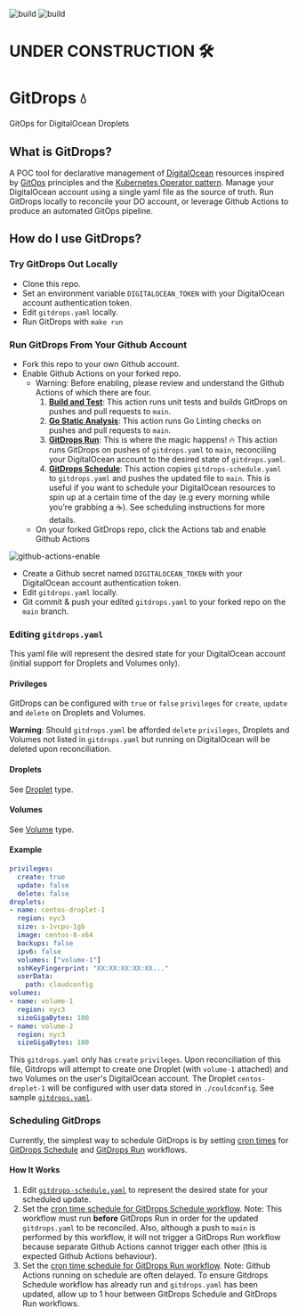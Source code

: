 ![build](https://github.com/nolancon/gitdrops/actions/workflows/go-build-test.yaml/badge.svg)
![build](https://github.com/nolancon/gitdrops/actions/workflows/go-static-analysis.yaml/badge.svg)

# UNDER CONSTRUCTION 🛠️

# GitDrops 💧
GitOps for DigitalOcean Droplets

## What is GitDrops?
A POC tool for declarative management of [DigitalOcean](https://developers.digitalocean.com/) resources inspired by [GitOps](https://www.weave.works/technologies/gitops/) principles and the [Kubernetes Operator pattern](https://kubernetes.io/docs/concepts/extend-kubernetes/operator/). Manage your DigitalOcean account using a single yaml file as the source of truth. Run GitDrops locally to reconcile your DO account, or leverage Github Actions to produce an automated GitOps pipeline.

## How do I use GitDrops?

### Try GitDrops Out Locally

* Clone this repo.
* Set an environment variable `DIGITALOCEAN_TOKEN` with your DigitalOcean account authentication token.
* Edit `gitdrops.yaml` locally.
* Run GitDrops with `make run`

### Run GitDrops From Your Github Account

* Fork this repo to your own Github account.
* Enable Github Actions on your forked repo.
  * Warning: Before enabling, please review and understand the Github Actions of which there are four.
    1. **[Build and Test](https://github.com/cloudnativedude/gitdrops/blob/main/.github/workflows/go-build-test.yaml)**: This action runs unit tests and builds GitDrops on pushes and pull requests to `main`.
    2. **[Go Static Analysis](https://github.com/cloudnativedude/gitdrops/blob/main/.github/workflows/go-static-analysis.yaml)**: This action runs Go Linting checks on pushes and pull requests to `main`.
    3. **[GitDrops Run](https://github.com/cloudnativedude/gitdrops/blob/main/.github/workflows/gitdrops-run.yaml)**: This is where the magic happens! 🔥 This action runs GitDrops on pushes of `gitdrops.yaml` to `main`, reconciling your DigitalOcean account to the desired state of `gitdrops.yaml`.
    4. **[GitDrops Schedule](https://github.com/cloudnativedude/gitdrops/blob/main/.github/workflows/gitdrops-schedule.yaml)**: This action copies `gitdrops-schedule.yaml` to `gitdrops.yaml` and pushes the updated file to `main`. This is useful if you want to schedule your DigitalOcean resources to spin up at a certain time of the day (e.g every morning while you're grabbing a ☕). See scheduling instructions for more details. 
  * On your forked GitDrops repo, click the Actions tab and enable Github Actions
  
![github-actions-enable](https://user-images.githubusercontent.com/41484746/119275751-ac3a5480-bc0e-11eb-92aa-92a2f85d3e7b.PNG)

* Create a Github secret named `DIGITALOCEAN_TOKEN` with your DigitalOcean account authentication token.
* Edit `gitdrops.yaml` locally.
* Git commit & push your edited `gitdrops.yaml` to your forked repo on the `main` branch.

### Editing `gitdrops.yaml`

This yaml file will represent the desired state for your DigitalOcean account (initial support for Droplets and Volumes only).

#### Privileges

GitDrops can be configured with `true` or `false` `privileges` for `create`, `update` and `delete` on Droplets and Volumes.

**Warning**: Should `gitdrops.yaml` be afforded `delete` `privileges`, Droplets and Volumes not listed in `gitdrops.yaml` but running on DigitalOcean will be deleted upon reconciliation.

#### Droplets

See [Droplet](https://github.com/cloudnativedude/gitdrops/blob/30fa3b45c68baf99524dcb1be4cdd81819717276/pkg/gitdrops/types.go#L17) type.

#### Volumes

See [Volume](https://github.com/cloudnativedude/gitdrops/blob/30fa3b45c68baf99524dcb1be4cdd81819717276/pkg/gitdrops/types.go#L33) type.

#### Example

```yaml
privileges:
  create: true
  update: false
  delete: false
droplets:
- name: centos-droplet-1
  region: nyc3
  size: s-1vcpu-1gb
  image: centos-8-x64         
  backups: false
  ipv6: false
  volumes: ["volume-1"]
  sshKeyFingerprint: "XX:XX:XX:XX:XX..."
  userData:
    path: cloudconfig
volumes:
- name: volume-1
  region: nyc3
  sizeGigaBytes: 100
- name: volume-2
  region: nyc3
  sizeGigaBytes: 100
```

This `gitdrops.yaml` only has `create` `privileges`. Upon reconciliation of this file, Gitdrops will attempt to create one Droplet (with `volume-1` attached) and two Volumes on the user's DigitalOcean account. The Droplet `centos-droplet-1` will be configured with user data stored in `./couldconfig`. See sample [`gitdrops.yaml`](https://github.com/cloudnativedude/gitdrops/blob/main/gitdrops.yaml).

### Scheduling GitDrops

Currently, the simplest way to schedule GitDrops is by setting [cron times](https://docs.github.com/en/actions/reference/workflow-syntax-for-github-actions#onschedule) for [GitDrops Schedule](https://github.com/cloudnativedude/gitdrops/blob/30fa3b45c68baf99524dcb1be4cdd81819717276/.github/workflows/gitdrops-schedule.yaml#L5) and [GitDrops Run](https://github.com/cloudnativedude/gitdrops/blob/30fa3b45c68baf99524dcb1be4cdd81819717276/.github/workflows/gitdrops-run.yaml#L5) workflows.

#### How It Works
1. Edit [`gitdrops-schedule.yaml`](https://github.com/cloudnativedude/gitdrops/blob/main/gitdrops-schedule.yaml) to represent the desired state for your scheduled update.
2. Set the [cron time schedule for GitDrops Schedule workflow](https://github.com/cloudnativedude/gitdrops/blob/30fa3b45c68baf99524dcb1be4cdd81819717276/.github/workflows/gitdrops-schedule.yaml#L5). Note: This workflow must run **before** GitDrops Run in order for the updated `gitdrops.yaml` to be reconciled. Also, although a push to `main` is performed by this workflow, it will not trigger a GitDrops Run workflow because separate Github Actions cannot trigger each other (this is expected Github Actions behaviour).
3. Set the [cron time schedule for GitDrops Run workflow](https://github.com/cloudnativedude/gitdrops/blob/30fa3b45c68baf99524dcb1be4cdd81819717276/.github/workflows/gitdrops-run.yaml#L5). Note: Github Actions running on schedule are often delayed. To ensure Gitdrops Schedule workflow has already run and `gitdrops.yaml` has been updated, allow up to 1 hour between GitDrops Schedule and GitDrops Run workflows.
